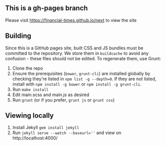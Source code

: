 ## This is a gh-pages branch

Please visit https://financial-times.github.io/next to view the site

## Building

Since this is a GitHub pages site, built CSS and JS bundles must be committed to the repository.  We store them in `buildcache` to avoid any confusion - these files should not be edited.  To regenerate them, use Grunt:

1. Clone the repo
2. Ensure the prerequisites (`bower`, `grunt-cli`) are installed globally by checking they're listed in `npm list -g --depth=0`.  If they are not listed, install with `npm install -g bower` or `npm install -g grunt-cli`.
3. Run `make install`
4. Edit main.scss and main.js as desired
5. Run `grunt` (or if you prefer, `grunt js` or `grunt css`)

## Viewing locally

1. Install Jekyll `gem install jekyll`
2. Run `jekyll serve --watch --baseurl=''` and view on http://localhost:4000/ 
